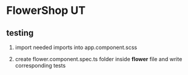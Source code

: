 # FlowerShop UT

## testing

1) import needed imports into app.component.scss

2) create flower.component.spec.ts folder inside <b>flower</b> file  and write corresponding tests 
